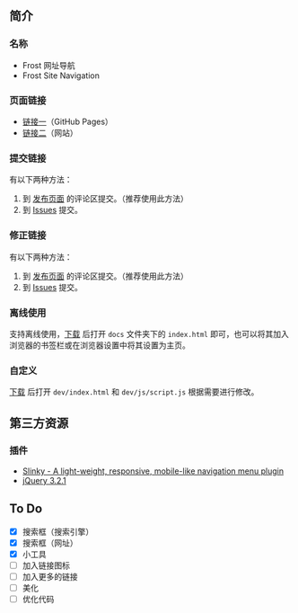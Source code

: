## 简介

### 名称

- Frost 网址导航
- Frost Site Navigation

### 页面链接

- [链接一](https://frost-zx.github.io/frost-navigation/)（GitHub Pages）
- [链接二](https://frost-zx.top/)（网站）

### 提交链接

有以下两种方法：
1. 到 [发布页面](https://blog.frost-zx.top/website/frost-navigation.html) 的评论区提交。（推荐使用此方法）
2. 到 [Issues](https://github.com/Frost-ZX/frost-navigation/issues) 提交。

### 修正链接

有以下两种方法：
1. 到 [发布页面](https://blog.frost-zx.top/website/frost-navigation.html) 的评论区提交。（推荐使用此方法）
2. 到 [Issues](https://github.com/Frost-ZX/frost-navigation/issues) 提交。

### 离线使用

支持离线使用，[下载](https://github.com/Frost-ZX/frost-navigation/archive/master.zip) 后打开 `docs` 文件夹下的 `index.html` 即可，也可以将其加入浏览器的书签栏或在浏览器设置中将其设置为主页。

### 自定义

[下载](https://github.com/Frost-ZX/frost-navigation/archive/master.zip) 后打开 `dev/index.html` 和 `dev/js/script.js` 根据需要进行修改。

## 第三方资源

### 插件

- [Slinky - A light-weight, responsive, mobile-like navigation menu plugin](https://github.com/alizahid/slinky)
- [jQuery 3.2.1](https://jquery.org/license/)

## To Do

- [x] 搜索框（搜索引擎）
- [x] 搜索框（网址）
- [x] 小工具
- [ ] 加入链接图标
- [ ] 加入更多的链接
- [ ] 美化
- [ ] 优化代码
